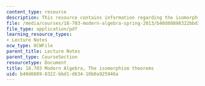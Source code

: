 ```yaml
---
content_type: resource
description: This resource contains information regarding the isomorphism theorems.
file: /media/courses/18-703-modern-algebra-spring-2013/b40d60898322bbd1d63410b0a925946a_MIT18_703S13_pra_l_10.pdf
file_type: application/pdf
learning_resource_types:
- Lecture Notes
ocw_type: OCWFile
parent_title: Lecture Notes
parent_type: CourseSection
resourcetype: Document
title: 18.703 Modern Algebra, The isomorphism theorems
uid: b40d6089-8322-bbd1-d634-10b0a925946a
---
```

